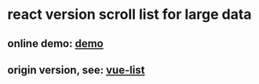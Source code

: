# react version scroll list for large data

## online demo: [demo](https://undermoodzyx.github.io/react_scroll_list/scroll_list.html)
## origin version, see: [vue-list](https://hejx.herokuapp.com/vue-list/)